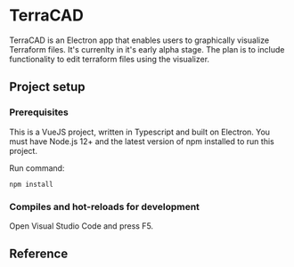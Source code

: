 # TerraCAD

TerraCAD is an Electron app that enables users to graphically visualize Terraform files. It's currenlty in it's early alpha stage.
The plan is to include functionality to edit terraform files using the visualizer.

## Project setup

### Prerequisites

This is a VueJS project, written in Typescript and built on Electron.
You must have Node.js 12+ and the latest version of npm installed to run this project.

Run command:

```
npm install
```

### Compiles and hot-reloads for development

Open Visual Studio Code and press F5.

## Reference

###
